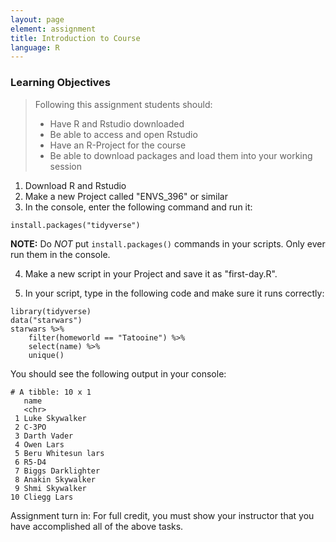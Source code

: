 ```yaml
---
layout: page
element: assignment
title: Introduction to Course
language: R
---
```


### Learning Objectives

> Following this assignment students should:
>
> - Have R and Rstudio downloaded
> - Be able to access and open Rstudio
> - Have an R-Project for the course
> - Be able to download packages and load them into your working session

1. Download R and Rstudio
2. Make a new Project called "ENVS_396" or similar
3. In the console, enter the following command and run it:

```
install.packages("tidyverse")
```

**NOTE:** Do *NOT* put `install.packages()` commands in your scripts. Only ever run them in the console. 

4. Make a new script in your Project and save it as "first-day.R". 

5. In your script, type in the following code and make sure it runs correctly:

```
library(tidyverse)
data("starwars")
starwars %>% 
    filter(homeworld == "Tatooine") %>%
    select(name) %>%
    unique()
```
You should see the following output in your console:

```
# A tibble: 10 x 1
   name              
   <chr>             
 1 Luke Skywalker    
 2 C-3PO             
 3 Darth Vader       
 4 Owen Lars         
 5 Beru Whitesun lars
 6 R5-D4             
 7 Biggs Darklighter 
 8 Anakin Skywalker  
 9 Shmi Skywalker    
10 Cliegg Lars
```
Assignment turn in: For full credit, you must show your instructor that you have accomplished all of the above tasks. 